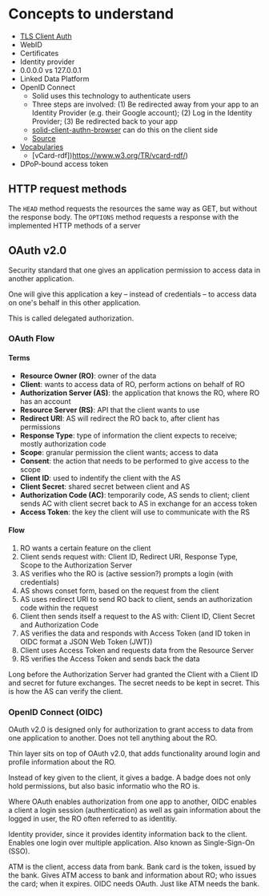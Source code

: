 # Concepts to understand

- [TLS Client Auth](https://blog.cloudflare.com/introducing-tls-client-auth/#handshakeswithtlsclientauth)
- WebID
- Certificates
- Identity provider
- 0.0.0.0 vs 127.0.0.1
- Linked Data Platform
- OpenID Connect
  - Solid uses this technology to authenticate users
  - Three steps are involved: (1) Be redirected away from your app to an Identity Provider (e.g. their Google account); (2) Log in the Identity Provider; (3) Be redirected back to your app
  - [solid-client-authn-browser](https://github.com/inrupt/solid-client-authn-js) can do this on the client side
  - [Source](https://docs.inrupt.com/developer-tools/javascript/client-libraries/tutorial/authenticate/)
- [Vocabularies](https://docs.inrupt.com/developer-tools/javascript/client-libraries/tutorial/use-vocabularies/)
  - [vCard-rdf])https://www.w3.org/TR/vcard-rdf/)
- DPoP-bound access token

## HTTP request methods

The `HEAD` method requests the resources the same way as GET, but without the response body.
The `OPTIONS` method requests a response with the implemented HTTP methods of a server

## OAuth v2.0

Security standard that one gives an application permission to access data in another application.

One will give this application a key – instead of credentials – to access data on one's behalf in this other application.

This is called delegated authorization.

### OAuth Flow

#### Terms

* **Resource Owner (RO)**: owner of the data
* **Client**: wants to access data of RO, perform actions on behalf of RO
* **Authorization Server (AS)**: the application that knows the RO, where RO has an account
* **Resource Server (RS)**: API that the client wants to use
* **Redirect URI**: AS will redirect the RO back to, after client has permissions
* **Response Type**: type of information the client expects to receive; mostly authorization code
* **Scope**: granular permission the client wants; access to data
* **Consent**: the action that needs to be performed to give access to the scope
* **Client ID**: used to indentify the client with the AS
* **Client Secret**: shared secret between client and AS
* **Authorization Code (AC)**: temporarily code, AS sends to client; client sends AC with client secret back to AS in exchange for an access token
* **Access Token**: the key the client will use to communicate with the RS

#### Flow

1. RO wants a certain feature on the client
2. Client sends request with: Client ID, Redirect URI, Response Type, Scope to the Authorization Server
3. AS verifies who the RO is (active session?) prompts a login (with credentials)
4. AS shows conset form, based on the request from the client
5. AS uses redirect URI to send RO back to client, sends an authorization code within the request
6. Client then sends itself a request to the AS with: Client ID, Client Secret and Authorization Code
7. AS verifies the data and responds with Access Token (and ID token in OIDC format a JSON Web Token (JWT))
8. Client uses Access Token and requests data from the Resource Server
9. RS verifies the Access Token and sends back the data

Long before the Authorization Server had granted the Client with a Client ID and secret for future exchanges. The secret needs to be kept in secret. This is how the AS can verify the client.

### OpenID Connect (OIDC)

OAuth v2.0 is designed only for authorization to grant access to data from one application to another. Does not tell anything about the RO.

Thin layer sits on top of OAuth v2.0, that adds functionality around login and profile information about the RO.

Instead of key given to the client, it gives a badge. A badge does not only hold permissions, but also basic informatio who the RO is.

Where OAuth enables authorization from one app to another, OIDC enables a client a login session (authentication) as well as gain information about the logged in user, the RO often referred to as identitiy.

Identity provider, since it provides identity information back to the client. Enables one login over multiple application. Also known as Single-Sign-On (SSO).

ATM is the client, access data from bank. Bank card is the token, issued by the bank. Gives ATM access to bank and information about RO; who issues the card; when it expires.
OIDC needs OAuth. Just like ATM needs the bank.
